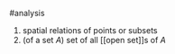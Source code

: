 #analysis 

1. spatial relations of points or subsets
2. (of a set $A$) set of all [[open set]]s of $A$
